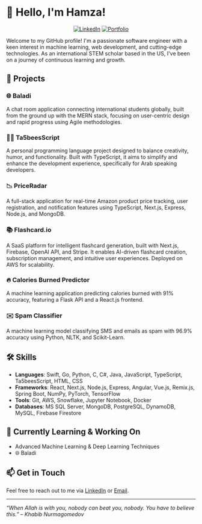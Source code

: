 # 👋 Hello, I'm Hamza!

<div align="center">

[![LinkedIn](https://img.shields.io/badge/LinkedIn-0077B5?style=for-the-badge&logo=linkedin&logoColor=white)](https://www.linkedin.com/in/hamza-al-kurdi/)
[![Portfolio](https://img.shields.io/badge/Portfolio-3B3B3B?style=for-the-badge&logo=html5&logoColor=white)](https://whoishlk.dev/)

</div>

Welcome to my GitHub profile! I'm a passionate software engineer with a keen interest in machine learning, web development, and cutting-edge technologies. As an international STEM scholar based in the US, I've been on a journey of continuous learning and growth.

## 🚀 Projects

### 🌐 Baladi
A chat room application connecting international students globally, built from the ground up with the MERN stack, focusing on user-centric design and rapid progress using Agile methodologies.

### 🏋️‍♂ Ta5beesScript
A personal programming language project designed to balance creativity, humor, and functionality. Built with TypeScript, it aims to simplify and enhance the development experience, specifically for Arab speaking developers.
### 📉 PriceRadar
A full-stack application for real-time Amazon product price tracking, user registration, and notification features using TypeScript, Next.js, Express, Node.js, and MongoDB.

### 📚 Flashcard.io
A SaaS platform for intelligent flashcard generation, built with Next.js, Firebase, OpenAI API, and Stripe. It enables AI-driven flashcard creation, subscription management, and intuitive user experiences. Deployed on AWS for scalability.

### 🔥 Calories Burned Predictor
A machine learning application predicting calories burned with 91% accuracy, featuring a Flask API and a React.js frontend.

### ✉️ Spam Classifier
A machine learning model classifying SMS and emails as spam with 96.9% accuracy using Python, NLTK, and Scikit-Learn.

## 🛠️ Skills

- **Languages**: Swift, Go, Python, C, C#, Java, JavaScript, TypeScript, Ta5beesScript, HTML, CSS
- **Frameworks**: React, Next.js, Node.js, Express, Angular, Vue.js, Remix.js, Spring Boot, NumPy, PyTorch, TensorFlow
- **Tools**: Git, AWS, Snowflake, Jupyter Notebook, Docker
- **Databases**: MS SQL Server, MongoDB, PostgreSQL, DynamoDB, MySQL, Firebase Firestore 


## 🌱 Currently Learning & Working On

- Advanced Machine Learning & Deep Learning Techniques
- 🌐 Baladi

## 📫 Get in Touch

Feel free to reach out to me via [LinkedIn](https://www.linkedin.com/in/hamza-al-kurdi/) or [Email](mailto:hamzakurdi5@gmail.com).

---

_“When Allah is with you, nobody can beat you, nobody. You have to believe this.” – Khabib Nurmagomedov_
